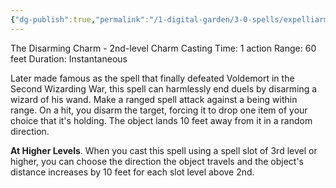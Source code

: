 ```yaml
---
{"dg-publish":true,"permalink":"/1-digital-garden/3-0-spells/expelliarmus/"}
---
```


The Disarming Charm - 2nd-level Charm
Casting Time: 1 action
Range: 60 feet
Duration: Instantaneous

Later made famous as the spell that finally defeated Voldemort in the Second Wizarding War, this spell can harmlessly end duels by disarming a wizard of his wand. Make a ranged spell attack against a being within range. On a hit, you disarm the target, forcing it to drop one item of your choice that it's holding. The object lands 10 feet away from it in a random direction.

**At Higher Levels**. When you cast this spell using a spell slot of 3rd level or higher, you can choose the direction the object travels and the object's distance increases by 10 feet for each slot level above 2nd.